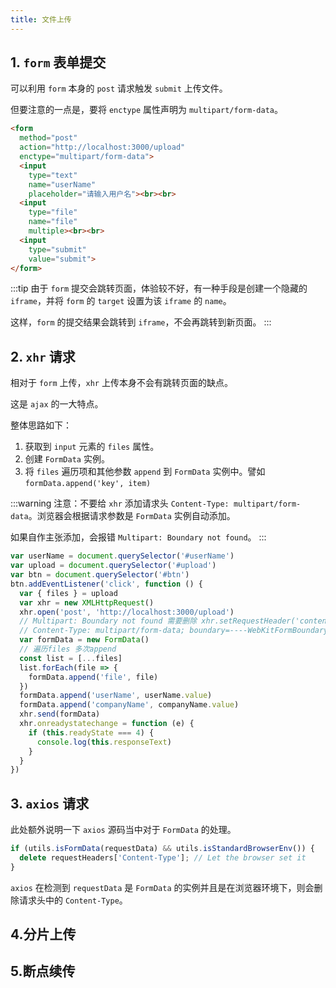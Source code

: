 ```yaml
---
title: 文件上传
---
```


## 1. `form` 表单提交

可以利用 `form` 本身的 `post` 请求触发 `submit` 上传文件。

但要注意的一点是，要将 `enctype` 属性声明为 `multipart/form-data`。

```html
<form
  method="post"
  action="http://localhost:3000/upload"
  enctype="multipart/form-data">
  <input
    type="text"
    name="userName"
    placeholder="请输入用户名"><br><br>
  <input
    type="file"
    name="file"
    multiple><br><br>
  <input
    type="submit"
    value="submit">
</form>
```

:::tip
由于 `form` 提交会跳转页面，体验较不好，有一种手段是创建一个隐藏的 `iframe`，并将 `form` 的 `target` 设置为该 `iframe` 的 `name`。

这样，`form` 的提交结果会跳转到 `iframe`，不会再跳转到新页面。
:::

## 2. `xhr` 请求

相对于 `form` 上传，`xhr` 上传本身不会有跳转页面的缺点。

这是 `ajax` 的一大特点。

整体思路如下：

1. 获取到 `input` 元素的 `files` 属性。
2. 创建 `FormData` 实例。
3. 将 `files` 遍历项和其他参数 `append` 到 `FormData` 实例中。譬如 `formData.append('key', item)`

:::warning
注意：不要给 `xhr` 添加请求头 `Content-Type: multipart/form-data`。浏览器会根据请求参数是 `FormData` 实例自动添加。

如果自作主张添加，会报错 `Multipart: Boundary not found`。
:::

```js
var userName = document.querySelector('#userName')
var upload = document.querySelector('#upload')
var btn = document.querySelector('#btn')
btn.addEventListener('click', function () {
  var { files } = upload
  var xhr = new XMLHttpRequest()
  xhr.open('post', 'http://localhost:3000/upload')
  // Multipart: Boundary not found 需要删除 xhr.setRequestHeader('content-type', 'multipart/form-data')
  // Content-Type: multipart/form-data; boundary=----WebKitFormBoundaryAzJBCLKFVIudWCqK
  var formData = new FormData()
  // 遍历files 多次append
  const list = [...files]
  list.forEach(file => {
    formData.append('file', file)
  })
  formData.append('userName', userName.value)
  formData.append('companyName', companyName.value)
  xhr.send(formData)
  xhr.onreadystatechange = function (e) {
    if (this.readyState === 4) {
      console.log(this.responseText)
    }
  }
})
```

## 3. `axios` 请求

此处额外说明一下 `axios` 源码当中对于 `FormData` 的处理。

```js
if (utils.isFormData(requestData) && utils.isStandardBrowserEnv()) {
  delete requestHeaders['Content-Type']; // Let the browser set it
}
```

`axios` 在检测到 `requestData` 是 `FormData` 的实例并且是在浏览器环境下，则会删除请求头中的 `Content-Type`。

## 4.分片上传

## 5.断点续传
